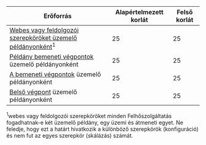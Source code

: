 | Erőforrás | Alapértelmezett korlát | Felső korlát |
| --- | --- | --- |
| [Webes vagy feldolgozói szerepköröket üzemelő példányonként](../articles/cloud-services/cloud-services-choose-me.md)<sup>1</sup> |25 |25 |
| [Példány bemeneti végpontok](http://msdn.microsoft.com/library/gg557552.aspx#InstanceInputEndpoint) üzemelő példányonként |25 |25 |
| [A bemeneti végpontok](http://msdn.microsoft.com/library/gg557552.aspx#InputEndpoint) üzemelő példányonként |25 |25 |
| [Belső végpont](http://msdn.microsoft.com/library/gg557552.aspx#InternalEndpoint) üzemelő példányonként |25 |25 |

<sup>1</sup>webes vagy feldolgozói szerepköröket minden Felhőszolgáltatás fogadhatnak-e két üzemelő példány, egy üzemi és átmeneti egyet. Ne feledje, hogy ezt a határt hivatkozik a különböző szerepkörök (konfiguráció) és nem fut az egyes szerepkör (skálázás) számát.

